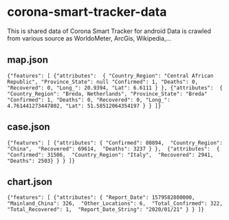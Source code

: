 # corona-smart-tracker-data
This is shared data of Corona Smart Tracker for android
Data is crawled from various source as WorldoMeter, ArcGis, Wikipedia,...

## map.json
`
{"features": [
  {"attributes": 
    {
      "Country_Region": "Central African Republic",
      "Province_State": null
      "Confirmed": 1,
      "Deaths": 0,
      "Recovered": 0,
      "Long_": 20.9394,
      "Lat": 6.6111
    }
  },
  {"attributes": 
    {
      "Country_Region": "Breda, Netherlands",
      "Province_State": "Breda"
      "Confirmed": 1,
      "Deaths": 0,
      "Recovered": 0,
      "Long_": 4.761441273447802,
      "Lat": 51.58512064354197
    }
  }
]}
`
## case.json
`
{"features": [
  {"attributes":
    {
      "Confirmed": 80894, 
      "Country_Region": "China", 
      "Recovered": 69614, 
      "Deaths": 3237
    }
  }, 
  {"attributes": 
    {
      "Confirmed": 31506, 
      "Country_Region": "Italy", 
      "Recovered": 2941, 
      "Deaths": 2503}
    }
  }
]}
`
## chart.json
`
{"features": [
  {"attributes":
    {
      "Report_Date": 1579582800000, 
      "Mainland_China": 326, 
      "Other_Locations": 6, 
      "Total_Confirmed": 322,
      "Total_Recovered": 1, 
      "Report_Date_String": "2020/01/21"
    }
  }
]}
`
